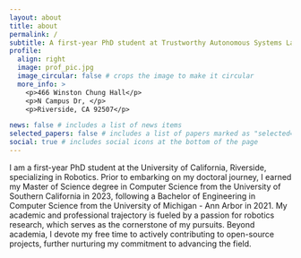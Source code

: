 ```yaml
---
layout: about
title: about
permalink: /
subtitle: A first-year PhD student at Trustworthy Autonomous Systems Laboratory, UC - Riverside
profile:
  align: right
  image: prof_pic.jpg
  image_circular: false # crops the image to make it circular
  more_info: >
    <p>466 Winston Chung Hall</p>
    <p>N Campus Dr, </p>
    <p>Riverside, CA 92507</p>

news: false # includes a list of news items
selected_papers: false # includes a list of papers marked as "selected={true}"
social: true # includes social icons at the bottom of the page
---
```


I am a first-year PhD student at the University of California, Riverside, specializing in Robotics. Prior to embarking on my doctoral journey, I earned my Master of Science degree in Computer Science from the University of Southern California in 2023, following a Bachelor of Engineering in Computer Science from the University of Michigan - Ann Arbor in 2021. My academic and professional trajectory is fueled by a passion for robotics research, which serves as the cornerstone of my pursuits. Beyond academia, I devote my free time to actively contributing to open-source projects, further nurturing my commitment to advancing the field.